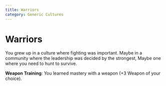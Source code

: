 ```yaml
---
title: Warriors
category: Generic Cultures
---
```

# Warriors

You grew up in a culture where fighting was important. Maybe in a community where the leadership was decided by the strongest,  Maybe one where you need to hunt to survive.

**Weapon Training**: You learned mastery with a weapon (+3 Weapon of your choice).
